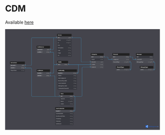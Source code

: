 # CDM

Available [here](https://dbdiagram.io/d/Discord-667d50b09939893dae6e4e62)

![CDM](Discord.png)
